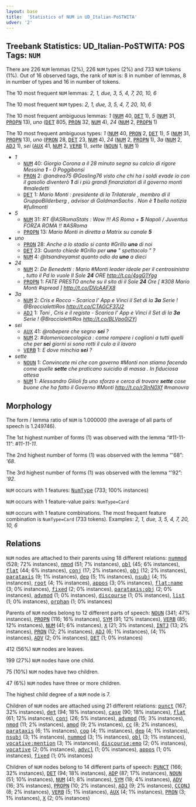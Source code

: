 ```yaml
---
layout: base
title:  'Statistics of NUM in UD_Italian-PoSTWITA'
udver: '2'
---
```


## Treebank Statistics: UD_Italian-PoSTWITA: POS Tags: `NUM`

There are 226 `NUM` lemmas (2%), 226 `NUM` types (2%) and 733 `NUM` tokens (1%).
Out of 16 observed tags, the rank of `NUM` is: 8 in number of lemmas, 8 in number of types and 16 in number of tokens.

The 10 most frequent `NUM` lemmas: <em>2, 1, due, 3, 5, 4, 7, 20, 10, 6</em>

The 10 most frequent `NUM` types:  <em>2, 1, due, 3, 5, 4, 7, 20, 10, 6</em>

The 10 most frequent ambiguous lemmas: <em>1</em> (<tt><a href="it_postwita-pos-NUM.html">NUM</a></tt> 40, <tt><a href="it_postwita-pos-DET.html">DET</a></tt> 1), <em>5</em> (<tt><a href="it_postwita-pos-NUM.html">NUM</a></tt> 31, <tt><a href="it_postwita-pos-PROPN.html">PROPN</a></tt> 13), <em>uno</em> (<tt><a href="it_postwita-pos-DET.html">DET</a></tt> 805, <tt><a href="it_postwita-pos-PRON.html">PRON</a></tt> 32, <tt><a href="it_postwita-pos-NUM.html">NUM</a></tt> 4), <em>24</em> (<tt><a href="it_postwita-pos-NUM.html">NUM</a></tt> 2, <tt><a href="it_postwita-pos-PROPN.html">PROPN</a></tt> 1)

The 10 most frequent ambiguous types:  <em>1</em> (<tt><a href="it_postwita-pos-NUM.html">NUM</a></tt> 40, <tt><a href="it_postwita-pos-PRON.html">PRON</a></tt> 2, <tt><a href="it_postwita-pos-DET.html">DET</a></tt> 1), <em>5</em> (<tt><a href="it_postwita-pos-NUM.html">NUM</a></tt> 31, <tt><a href="it_postwita-pos-PROPN.html">PROPN</a></tt> 13), <em>uno</em> (<tt><a href="it_postwita-pos-PRON.html">PRON</a></tt> 28, <tt><a href="it_postwita-pos-DET.html">DET</a></tt> 23, <tt><a href="it_postwita-pos-NUM.html">NUM</a></tt> 4), <em>24</em> (<tt><a href="it_postwita-pos-NUM.html">NUM</a></tt> 2, <tt><a href="it_postwita-pos-PROPN.html">PROPN</a></tt> 1), <em>3a</em> (<tt><a href="it_postwita-pos-NUM.html">NUM</a></tt> 2, <tt><a href="it_postwita-pos-ADJ.html">ADJ</a></tt> 1), <em>sei</em> (<tt><a href="it_postwita-pos-AUX.html">AUX</a></tt> 41, <tt><a href="it_postwita-pos-NUM.html">NUM</a></tt> 2, <tt><a href="it_postwita-pos-VERB.html">VERB</a></tt> 1), <em>sette</em> (<tt><a href="it_postwita-pos-NOUN.html">NOUN</a></tt> 1, <tt><a href="it_postwita-pos-NUM.html">NUM</a></tt> 1)


* <em>1</em>
  * <tt><a href="it_postwita-pos-NUM.html">NUM</a></tt> 40: <em>Giorgio Corona a il 28 minuto segna su calcio di rigore Messina <b>1</b> - 0 Poggibonsi</em>
  * <tt><a href="it_postwita-pos-PRON.html">PRON</a></tt> 2: <em>@_andrea75_ @Gosling76 visto che chi ha i soldi evade io con il gasolio diventerò <b>1</b> di i più grandi finanziatori di il governo monti #maledetti</em>
  * <tt><a href="it_postwita-pos-DET.html">DET</a></tt> 1: <em>Mario Monti : presidente di la Trilaterale , membro di il GruppoBilderberg , advisor di GoldmanSachs . Non è <b>1</b> bella notizia #fullmonti</em>
* <em>5</em>
  * <tt><a href="it_postwita-pos-NUM.html">NUM</a></tt> 31: <em>RT @ASRomaStats : Wow !!! AS Roma + <b>5</b> Napoli / Juventus FORZA ROMA !! #ASRoma</em>
  * <tt><a href="it_postwita-pos-PROPN.html">PROPN</a></tt> 13: <em>Mario Monti in diretta a Matrix su canale <b>5</b></em>
* <em>uno</em>
  * <tt><a href="it_postwita-pos-PRON.html">PRON</a></tt> 28: <em>Anche a lo stadio si canta #Grillo <b>uno</b> di noi</em>
  * <tt><a href="it_postwita-pos-DET.html">DET</a></tt> 23: <em>Quanto chiede #Grillo per <b>uno</b> " spettacolo " ?</em>
  * <tt><a href="it_postwita-pos-NUM.html">NUM</a></tt> 4: <em>@itsandreyamst quanto odio da <b>uno</b> a dieci</em>
* <em>24</em>
  * <tt><a href="it_postwita-pos-NUM.html">NUM</a></tt> 2: <em>De Benedetti : Mario #Monti leader ideale per il centrosinistra , tutto il Pd lo vuole Il Sole <b>24</b> ORE http://t.co/4sgG1Ygg</em>
  * <tt><a href="it_postwita-pos-PROPN.html">PROPN</a></tt> 1: <em>FATE PRESTO anche su il sito di il Sole <b>24</b> Ore [ #308 Mario Monti #spread ] http://t.co/DVcAAFX8</em>
* <em>3a</em>
  * <tt><a href="it_postwita-pos-NUM.html">NUM</a></tt> 2: <em>Cris e Rocco - Scarica l' App e Vinci il Set di la <b>3a</b> Serie ! @BraccialettiRos http://t.co/CTAGCF37J2</em>
  * <tt><a href="it_postwita-pos-ADJ.html">ADJ</a></tt> 1: <em>Toni , Cris e il regista - Scarica l' App e Vinci il Set di la <b>3a</b> Serie ! @BraccialettiRos http://t.co/BLVpo0i2Yj</em>
* <em>sei</em>
  * <tt><a href="it_postwita-pos-AUX.html">AUX</a></tt> 41: <em>@robepere che segno <b>sei</b> ?</em>
  * <tt><a href="it_postwita-pos-NUM.html">NUM</a></tt> 2: <em>#domenicaecologica : come rompere i coglioni a tutti quelli che per <b>sei</b> giorni si sono rotti il culo a il lavoro</em>
  * <tt><a href="it_postwita-pos-VERB.html">VERB</a></tt> 1: <em>E dove minchia <b>sei</b> ?</em>
* <em>sette</em>
  * <tt><a href="it_postwita-pos-NOUN.html">NOUN</a></tt> 1: <em>Convincete mi che con governo #Monti non stiamo facendo come quelle <b>sette</b> che praticano suicidio di massa . In fiduciosa attesa</em>
  * <tt><a href="it_postwita-pos-NUM.html">NUM</a></tt> 1: <em>Alessandro Gilioli fa uno sforzo e cerca di trovare <b>sette</b> cose buone che ha fatto il Governo #Monti http://t.co/r3lnN0Xf #manovra</em>

## Morphology

The form / lemma ratio of `NUM` is 1.000000 (the average of all parts of speech is 1.249746).

The 1st highest number of forms (1) was observed with the lemma “#11-11-11”: <em>#11-11-11</em>.

The 2nd highest number of forms (1) was observed with the lemma “'68”: <em>'68</em>.

The 3rd highest number of forms (1) was observed with the lemma “'92”: <em>'92</em>.

`NUM` occurs with 1 features: <tt><a href="it_postwita-feat-NumType.html">NumType</a></tt> (733; 100% instances)

`NUM` occurs with 1 feature-value pairs: `NumType=Card`

`NUM` occurs with 1 feature combinations.
The most frequent feature combination is `NumType=Card` (733 tokens).
Examples: <em>2, 1, due, 3, 5, 4, 7, 20, 10, 6</em>


## Relations

`NUM` nodes are attached to their parents using 18 different relations: <tt><a href="it_postwita-dep-nummod.html">nummod</a></tt> (528; 72% instances), <tt><a href="it_postwita-dep-nmod.html">nmod</a></tt> (51; 7% instances), <tt><a href="it_postwita-dep-obl.html">obl</a></tt> (45; 6% instances), <tt><a href="it_postwita-dep-flat.html">flat</a></tt> (44; 6% instances), <tt><a href="it_postwita-dep-conj.html">conj</a></tt> (17; 2% instances), <tt><a href="it_postwita-dep-obj.html">obj</a></tt> (12; 2% instances), <tt><a href="it_postwita-dep-parataxis.html">parataxis</a></tt> (9; 1% instances), <tt><a href="it_postwita-dep-dep.html">dep</a></tt> (5; 1% instances), <tt><a href="it_postwita-dep-nsubj.html">nsubj</a></tt> (4; 1% instances), <tt><a href="it_postwita-dep-root.html">root</a></tt> (4; 1% instances), <tt><a href="it_postwita-dep-appos.html">appos</a></tt> (3; 0% instances), <tt><a href="it_postwita-dep-flat-name.html">flat:name</a></tt> (3; 0% instances), <tt><a href="it_postwita-dep-fixed.html">fixed</a></tt> (2; 0% instances), <tt><a href="it_postwita-dep-parataxis-obj.html">parataxis:obj</a></tt> (2; 0% instances), <tt><a href="it_postwita-dep-advmod.html">advmod</a></tt> (1; 0% instances), <tt><a href="it_postwita-dep-discourse.html">discourse</a></tt> (1; 0% instances), <tt><a href="it_postwita-dep-list.html">list</a></tt> (1; 0% instances), <tt><a href="it_postwita-dep-orphan.html">orphan</a></tt> (1; 0% instances)

Parents of `NUM` nodes belong to 12 different parts of speech: <tt><a href="it_postwita-pos-NOUN.html">NOUN</a></tt> (341; 47% instances), <tt><a href="it_postwita-pos-PROPN.html">PROPN</a></tt> (116; 16% instances), <tt><a href="it_postwita-pos-SYM.html">SYM</a></tt> (91; 12% instances), <tt><a href="it_postwita-pos-VERB.html">VERB</a></tt> (85; 12% instances), <tt><a href="it_postwita-pos-NUM.html">NUM</a></tt> (41; 6% instances), <tt><a href="it_postwita-pos-X.html">X</a></tt> (21; 3% instances), <tt><a href="it_postwita-pos-INTJ.html">INTJ</a></tt> (13; 2% instances), <tt><a href="it_postwita-pos-PRON.html">PRON</a></tt> (12; 2% instances), <tt><a href="it_postwita-pos-ADJ.html">ADJ</a></tt> (6; 1% instances),  (4; 1% instances), <tt><a href="it_postwita-pos-ADV.html">ADV</a></tt> (2; 0% instances), <tt><a href="it_postwita-pos-DET.html">DET</a></tt> (1; 0% instances)

412 (56%) `NUM` nodes are leaves.

199 (27%) `NUM` nodes have one child.

75 (10%) `NUM` nodes have two children.

47 (6%) `NUM` nodes have three or more children.

The highest child degree of a `NUM` node is 7.

Children of `NUM` nodes are attached using 21 different relations: <tt><a href="it_postwita-dep-punct.html">punct</a></tt> (167; 32% instances), <tt><a href="it_postwita-dep-det.html">det</a></tt> (94; 18% instances), <tt><a href="it_postwita-dep-case.html">case</a></tt> (90; 18% instances), <tt><a href="it_postwita-dep-flat.html">flat</a></tt> (61; 12% instances), <tt><a href="it_postwita-dep-conj.html">conj</a></tt> (26; 5% instances), <tt><a href="it_postwita-dep-advmod.html">advmod</a></tt> (15; 3% instances), <tt><a href="it_postwita-dep-nmod.html">nmod</a></tt> (11; 2% instances), <tt><a href="it_postwita-dep-amod.html">amod</a></tt> (9; 2% instances), <tt><a href="it_postwita-dep-cc.html">cc</a></tt> (8; 2% instances), <tt><a href="it_postwita-dep-parataxis.html">parataxis</a></tt> (6; 1% instances), <tt><a href="it_postwita-dep-cop.html">cop</a></tt> (4; 1% instances), <tt><a href="it_postwita-dep-dep.html">dep</a></tt> (4; 1% instances), <tt><a href="it_postwita-dep-nsubj.html">nsubj</a></tt> (3; 1% instances), <tt><a href="it_postwita-dep-nummod.html">nummod</a></tt> (3; 1% instances), <tt><a href="it_postwita-dep-obl.html">obl</a></tt> (3; 1% instances), <tt><a href="it_postwita-dep-vocative-mention.html">vocative:mention</a></tt> (3; 1% instances), <tt><a href="it_postwita-dep-discourse-emo.html">discourse:emo</a></tt> (2; 0% instances), <tt><a href="it_postwita-dep-vocative.html">vocative</a></tt> (2; 0% instances), <tt><a href="it_postwita-dep-advcl.html">advcl</a></tt> (1; 0% instances), <tt><a href="it_postwita-dep-appos.html">appos</a></tt> (1; 0% instances), <tt><a href="it_postwita-dep-fixed.html">fixed</a></tt> (1; 0% instances)

Children of `NUM` nodes belong to 14 different parts of speech: <tt><a href="it_postwita-pos-PUNCT.html">PUNCT</a></tt> (166; 32% instances), <tt><a href="it_postwita-pos-DET.html">DET</a></tt> (94; 18% instances), <tt><a href="it_postwita-pos-ADP.html">ADP</a></tt> (87; 17% instances), <tt><a href="it_postwita-pos-NOUN.html">NOUN</a></tt> (51; 10% instances), <tt><a href="it_postwita-pos-NUM.html">NUM</a></tt> (41; 8% instances), <tt><a href="it_postwita-pos-SYM.html">SYM</a></tt> (18; 4% instances), <tt><a href="it_postwita-pos-ADV.html">ADV</a></tt> (16; 3% instances), <tt><a href="it_postwita-pos-PROPN.html">PROPN</a></tt> (10; 2% instances), <tt><a href="it_postwita-pos-ADJ.html">ADJ</a></tt> (9; 2% instances), <tt><a href="it_postwita-pos-CCONJ.html">CCONJ</a></tt> (8; 2% instances), <tt><a href="it_postwita-pos-VERB.html">VERB</a></tt> (5; 1% instances), <tt><a href="it_postwita-pos-AUX.html">AUX</a></tt> (4; 1% instances), <tt><a href="it_postwita-pos-PRON.html">PRON</a></tt> (3; 1% instances), <tt><a href="it_postwita-pos-X.html">X</a></tt> (2; 0% instances)

